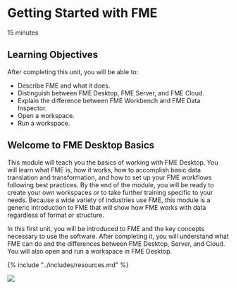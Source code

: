 # Getting Started with FME

15 minutes

<!-- Took 10:30 by me on 9/24/2018 -->

## Learning Objectives

After completing this unit, you will be able to:
- Describe FME and what it does.
- Distinguish between FME Desktop, FME Server, and FME Cloud.
- Explain the difference between FME Workbench and FME Data Inspector.
- Open a workspace.
- Run a workspace.

## Welcome to FME Desktop Basics

This module will teach you the basics of working with FME Desktop. You will learn what FME is, how it works, how to accomplish basic data translation and transformation, and how to set up your FME workflows following best practices. By the end of the module, you will be ready to create your own workspaces or to take further training specific to your needs. Because a wide variety of industries use FME, this module is a generic introduction to FME that will show how FME works with data regardless of format or structure.

In this first unit, you will be introduced to FME and the key concepts necessary to use the software. After completing it, you will understand what FME can do and the differences between FME Desktop, Server, and Cloud. You will also open and run a workspace in FME Desktop.

{% include "../includes/resources.md" %}

![](./Images/fme-white.png)
